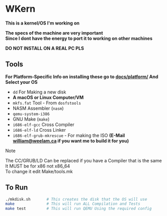 # WKern  
**This is a kernel/OS I'm working on**  

__The specs of the machine are very important__  
__Since I dont have the energy to port it to working on other machines__  

__DO NOT INSTALL ON A REAL PC PLS__  

## Tools
__For Platform-Specific Info on installing these go to [docs/platform/](/docs/platform/) And Select your OS__   
- `dd` For Making a new disk  
- __A macOS or Linux Computer/VM__  
- `mkfs.fat` Tool - From `dosfstools`
- NASM Assembler  (`nasm`)
- `qemu-system-i386` 
- GNU Make  (`make`)
- `i686-elf-gcc` Cross Compiler  
- `i686-elf-ld` Cross Linker  
- `i686-elf-grub-mkrescue` - For making the ISO __(E-Mail william@weelam.ca if you want me to build it for you)__   
  
>[!NOTE]  
>The CC/GRUB/LD Can be replaced if you have a Compiler that is the same  
>It MUST be for x86 not x86_64  
>To change it edit Make/tools.mk  


## To Run

```sh
./mkdisk.sh       # This creates the disk that the OS will use
make              # This will run ALL Compilation and Tests
make test         # This will run QEMU Using the required config
```